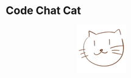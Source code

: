 # Code Chat Cat

<div align="center"><img height="128" src="./src/assets/logo-512.png" width="128" /></div>
